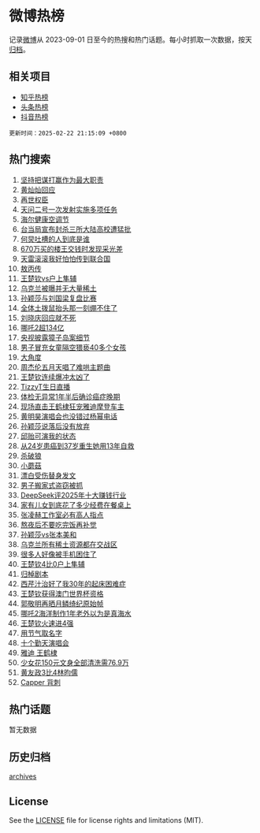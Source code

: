 # 微博热榜

记录[微博](https://www.weibo.com)从 2023-09-01 日至今的热搜和热门话题。每小时抓取一次数据，按天[归档](archives)。

## 相关项目

- [知乎热榜](https://github.com/hotarchive/zhihu)
- [头条热榜](https://github.com/hotarchive/toutiao)
- [抖音热榜](https://github.com/hotarchive/douyin)


`更新时间：2025-02-22 21:15:09 +0800`

## 热门搜索

1. [坚持把谋打赢作为最大职责](https://m.weibo.cn/search?containerid=100103type%3D1%26t%3D10%26q%3D%23%E5%9D%9A%E6%8C%81%E6%8A%8A%E8%B0%8B%E6%89%93%E8%B5%A2%E4%BD%9C%E4%B8%BA%E6%9C%80%E5%A4%A7%E8%81%8C%E8%B4%A3%23&stream_entry_id=51&isnewpage=1&extparam=seat%3D1%26filter_type%3Drealtimehot%26stream_entry_id%3D51%26c_type%3D51%26pos%3D0%26q%3D%2523%25E5%259D%259A%25E6%258C%2581%25E6%258A%258A%25E8%25B0%258B%25E6%2589%2593%25E8%25B5%25A2%25E4%25BD%259C%25E4%25B8%25BA%25E6%259C%2580%25E5%25A4%25A7%25E8%2581%258C%25E8%25B4%25A3%2523%26dgr%3D0%26cate%3D10103%26display_time%3D1740230107%26pre_seqid%3D1740230107553021091214)
1. [黄灿灿回应](https://m.weibo.cn/search?containerid=100103type%3D1%26t%3D10%26q%3D%23%E9%BB%84%E7%81%BF%E7%81%BF%E5%9B%9E%E5%BA%94%23&stream_entry_id=31&isnewpage=1&extparam=seat%3D1%26lcate%3D5001%26band_rank%3D1%26q%3D%2523%25E9%25BB%2584%25E7%2581%25BF%25E7%2581%25BF%25E5%259B%259E%25E5%25BA%2594%2523%26realpos%3D1%26filter_type%3Drealtimehot%26flag%3D2%26c_type%3D31%26dgr%3D0%26pos%3D0%26cate%3D5001%26stream_entry_id%3D31%26display_time%3D1740230107%26pre_seqid%3D1740230107553021091214)
1. [再世权臣](https://m.weibo.cn/search?containerid=100103type%3D1%26t%3D10%26q%3D%E5%86%8D%E4%B8%96%E6%9D%83%E8%87%A3&stream_entry_id=31&isnewpage=1&extparam=seat%3D1%26lcate%3D5001%26band_rank%3D2%26q%3D%25E5%2586%258D%25E4%25B8%2596%25E6%259D%2583%25E8%2587%25A3%26realpos%3D2%26filter_type%3Drealtimehot%26flag%3D0%26c_type%3D31%26dgr%3D0%26pos%3D1%26cate%3D5001%26stream_entry_id%3D31%26display_time%3D1740230107%26pre_seqid%3D1740230107553021091214)
1. [天问二号一次发射实施多项任务](https://m.weibo.cn/search?containerid=100103type%3D1%26t%3D10%26q%3D%23%E5%A4%A9%E9%97%AE%E4%BA%8C%E5%8F%B7%E4%B8%80%E6%AC%A1%E5%8F%91%E5%B0%84%E5%AE%9E%E6%96%BD%E5%A4%9A%E9%A1%B9%E4%BB%BB%E5%8A%A1%23&stream_entry_id=31&isnewpage=1&extparam=seat%3D1%26lcate%3D5001%26band_rank%3D3%26q%3D%2523%25E5%25A4%25A9%25E9%2597%25AE%25E4%25BA%258C%25E5%258F%25B7%25E4%25B8%2580%25E6%25AC%25A1%25E5%258F%2591%25E5%25B0%2584%25E5%25AE%259E%25E6%2596%25BD%25E5%25A4%259A%25E9%25A1%25B9%25E4%25BB%25BB%25E5%258A%25A1%2523%26realpos%3D3%26filter_type%3Drealtimehot%26flag%3D0%26c_type%3D31%26dgr%3D0%26pos%3D2%26cate%3D5001%26stream_entry_id%3D31%26display_time%3D1740230107%26pre_seqid%3D1740230107553021091214)
1. [海尔健康空调节](https://m.weibo.cn/search?containerid=100103type%3D1%26t%3D10%26q%3D%23%E6%B5%B7%E5%B0%94%E5%81%A5%E5%BA%B7%E7%A9%BA%E8%B0%83%E8%8A%82%23&stream_entry_id=31&isnewpage=1&extparam=seat%3D1%26lcate%3D5001%26pos%3D3%26q%3D%2523%25E6%25B5%25B7%25E5%25B0%2594%25E5%2581%25A5%25E5%25BA%25B7%25E7%25A9%25BA%25E8%25B0%2583%25E8%258A%2582%2523%26dgr%3D0%26adid%3D276473%26filter_type%3Drealtimehot%26stream_entry_id%3D31%26c_type%3D31%26topic_ad%3D1%26band_rank%3D4%26cate%3D5001%26is_ad_pos%3D1%26display_time%3D1740230107%26pre_seqid%3D1740230107553021091214)
1. [台当局宣布封杀三所大陆高校遭猛批](https://m.weibo.cn/search?containerid=100103type%3D1%26t%3D10%26q%3D%23%E5%8F%B0%E5%BD%93%E5%B1%80%E5%AE%A3%E5%B8%83%E5%B0%81%E6%9D%80%E4%B8%89%E6%89%80%E5%A4%A7%E9%99%86%E9%AB%98%E6%A0%A1%E9%81%AD%E7%8C%9B%E6%89%B9%23&stream_entry_id=31&isnewpage=1&extparam=seat%3D1%26lcate%3D5001%26band_rank%3D4%26q%3D%2523%25E5%258F%25B0%25E5%25BD%2593%25E5%25B1%2580%25E5%25AE%25A3%25E5%25B8%2583%25E5%25B0%2581%25E6%259D%2580%25E4%25B8%2589%25E6%2589%2580%25E5%25A4%25A7%25E9%2599%2586%25E9%25AB%2598%25E6%25A0%25A1%25E9%2581%25AD%25E7%258C%259B%25E6%2589%25B9%2523%26realpos%3D4%26filter_type%3Drealtimehot%26flag%3D1%26c_type%3D31%26dgr%3D0%26pos%3D4%26cate%3D5001%26stream_entry_id%3D31%26display_time%3D1740230107%26pre_seqid%3D1740230107553021091214)
1. [何炅吐槽的人到底是谁](https://m.weibo.cn/search?containerid=100103type%3D1%26t%3D10%26q%3D%E4%BD%95%E7%82%85%E5%90%90%E6%A7%BD%E7%9A%84%E4%BA%BA%E5%88%B0%E5%BA%95%E6%98%AF%E8%B0%81&stream_entry_id=31&isnewpage=1&extparam=seat%3D1%26lcate%3D5001%26band_rank%3D5%26q%3D%25E4%25BD%2595%25E7%2582%2585%25E5%2590%2590%25E6%25A7%25BD%25E7%259A%2584%25E4%25BA%25BA%25E5%2588%25B0%25E5%25BA%2595%25E6%2598%25AF%25E8%25B0%2581%26realpos%3D5%26filter_type%3Drealtimehot%26flag%3D2%26c_type%3D31%26dgr%3D0%26pos%3D5%26cate%3D5001%26stream_entry_id%3D31%26display_time%3D1740230107%26pre_seqid%3D1740230107553021091214)
1. [670万买的楼王交钱时发现采光差](https://m.weibo.cn/search?containerid=100103type%3D1%26t%3D10%26q%3D%23670%E4%B8%87%E4%B9%B0%E7%9A%84%E6%A5%BC%E7%8E%8B%E4%BA%A4%E9%92%B1%E6%97%B6%E5%8F%91%E7%8E%B0%E9%87%87%E5%85%89%E5%B7%AE%23&stream_entry_id=31&isnewpage=1&extparam=seat%3D1%26lcate%3D5001%26band_rank%3D6%26q%3D%2523670%25E4%25B8%2587%25E4%25B9%25B0%25E7%259A%2584%25E6%25A5%25BC%25E7%258E%258B%25E4%25BA%25A4%25E9%2592%25B1%25E6%2597%25B6%25E5%258F%2591%25E7%258E%25B0%25E9%2587%2587%25E5%2585%2589%25E5%25B7%25AE%2523%26realpos%3D6%26filter_type%3Drealtimehot%26flag%3D1%26c_type%3D31%26dgr%3D0%26pos%3D6%26cate%3D5001%26stream_entry_id%3D31%26display_time%3D1740230107%26pre_seqid%3D1740230107553021091214)
1. [天雷滚滚我好怕怕传到联合国](https://m.weibo.cn/search?containerid=100103type%3D1%26t%3D10%26q%3D%23%E5%A4%A9%E9%9B%B7%E6%BB%9A%E6%BB%9A%E6%88%91%E5%A5%BD%E6%80%95%E6%80%95%E4%BC%A0%E5%88%B0%E8%81%94%E5%90%88%E5%9B%BD%23&stream_entry_id=31&isnewpage=1&extparam=seat%3D1%26lcate%3D5001%26band_rank%3D7%26q%3D%2523%25E5%25A4%25A9%25E9%259B%25B7%25E6%25BB%259A%25E6%25BB%259A%25E6%2588%2591%25E5%25A5%25BD%25E6%2580%2595%25E6%2580%2595%25E4%25BC%25A0%25E5%2588%25B0%25E8%2581%2594%25E5%2590%2588%25E5%259B%25BD%2523%26realpos%3D7%26filter_type%3Drealtimehot%26flag%3D0%26c_type%3D31%26dgr%3D0%26pos%3D7%26cate%3D5001%26stream_entry_id%3D31%26display_time%3D1740230107%26pre_seqid%3D1740230107553021091214)
1. [敖丙传](https://m.weibo.cn/search?containerid=100103type%3D1%26t%3D10%26q%3D%E6%95%96%E4%B8%99%E4%BC%A0&stream_entry_id=31&isnewpage=1&extparam=seat%3D1%26lcate%3D5001%26band_rank%3D8%26q%3D%25E6%2595%2596%25E4%25B8%2599%25E4%25BC%25A0%26realpos%3D8%26filter_type%3Drealtimehot%26flag%3D0%26c_type%3D31%26dgr%3D0%26pos%3D8%26cate%3D5001%26stream_entry_id%3D31%26display_time%3D1740230107%26pre_seqid%3D1740230107553021091214)
1. [王楚钦vs户上隼辅](https://m.weibo.cn/search?containerid=100103type%3D1%26t%3D10%26q%3D%23%E7%8E%8B%E6%A5%9A%E9%92%A6vs%E6%88%B7%E4%B8%8A%E9%9A%BC%E8%BE%85%23&stream_entry_id=31&isnewpage=1&extparam=seat%3D1%26lcate%3D5001%26band_rank%3D9%26q%3D%2523%25E7%258E%258B%25E6%25A5%259A%25E9%2592%25A6vs%25E6%2588%25B7%25E4%25B8%258A%25E9%259A%25BC%25E8%25BE%2585%2523%26realpos%3D9%26filter_type%3Drealtimehot%26flag%3D1%26c_type%3D31%26dgr%3D0%26pos%3D9%26cate%3D5001%26stream_entry_id%3D31%26display_time%3D1740230107%26pre_seqid%3D1740230107553021091214)
1. [乌克兰被曝并无大量稀土](https://m.weibo.cn/search?containerid=100103type%3D1%26t%3D10%26q%3D%23%E4%B9%8C%E5%85%8B%E5%85%B0%E8%A2%AB%E6%9B%9D%E5%B9%B6%E6%97%A0%E5%A4%A7%E9%87%8F%E7%A8%80%E5%9C%9F%23&stream_entry_id=31&isnewpage=1&extparam=seat%3D1%26lcate%3D5001%26band_rank%3D10%26q%3D%2523%25E4%25B9%258C%25E5%2585%258B%25E5%2585%25B0%25E8%25A2%25AB%25E6%259B%259D%25E5%25B9%25B6%25E6%2597%25A0%25E5%25A4%25A7%25E9%2587%258F%25E7%25A8%2580%25E5%259C%259F%2523%26realpos%3D10%26filter_type%3Drealtimehot%26flag%3D1%26c_type%3D31%26dgr%3D0%26pos%3D10%26cate%3D5001%26stream_entry_id%3D31%26display_time%3D1740230107%26pre_seqid%3D1740230107553021091214)
1. [孙颖莎与刘国梁复盘比赛](https://m.weibo.cn/search?containerid=100103type%3D1%26t%3D10%26q%3D%23%E5%AD%99%E9%A2%96%E8%8E%8E%E4%B8%8E%E5%88%98%E5%9B%BD%E6%A2%81%E5%A4%8D%E7%9B%98%E6%AF%94%E8%B5%9B%23&stream_entry_id=31&isnewpage=1&extparam=seat%3D1%26lcate%3D5001%26band_rank%3D11%26q%3D%2523%25E5%25AD%2599%25E9%25A2%2596%25E8%258E%258E%25E4%25B8%258E%25E5%2588%2598%25E5%259B%25BD%25E6%25A2%2581%25E5%25A4%258D%25E7%259B%2598%25E6%25AF%2594%25E8%25B5%259B%2523%26realpos%3D11%26filter_type%3Drealtimehot%26flag%3D1%26c_type%3D31%26dgr%3D0%26pos%3D11%26cate%3D5001%26stream_entry_id%3D31%26display_time%3D1740230107%26pre_seqid%3D1740230107553021091214)
1. [全体土拨鼠抬头那一刻绷不住了](https://m.weibo.cn/search?containerid=100103type%3D1%26t%3D10%26q%3D%23%E5%85%A8%E4%BD%93%E5%9C%9F%E6%8B%A8%E9%BC%A0%E6%8A%AC%E5%A4%B4%E9%82%A3%E4%B8%80%E5%88%BB%E7%BB%B7%E4%B8%8D%E4%BD%8F%E4%BA%86%23&stream_entry_id=31&isnewpage=1&extparam=seat%3D1%26lcate%3D5001%26band_rank%3D12%26q%3D%2523%25E5%2585%25A8%25E4%25BD%2593%25E5%259C%259F%25E6%258B%25A8%25E9%25BC%25A0%25E6%258A%25AC%25E5%25A4%25B4%25E9%2582%25A3%25E4%25B8%2580%25E5%2588%25BB%25E7%25BB%25B7%25E4%25B8%258D%25E4%25BD%258F%25E4%25BA%2586%2523%26realpos%3D12%26filter_type%3Drealtimehot%26flag%3D0%26c_type%3D31%26dgr%3D0%26pos%3D12%26cate%3D5001%26stream_entry_id%3D31%26display_time%3D1740230107%26pre_seqid%3D1740230107553021091214)
1. [刘晓庆回应就不死](https://m.weibo.cn/search?containerid=100103type%3D1%26t%3D10%26q%3D%23%E5%88%98%E6%99%93%E5%BA%86%E5%9B%9E%E5%BA%94%E5%B0%B1%E4%B8%8D%E6%AD%BB%23&stream_entry_id=31&isnewpage=1&extparam=seat%3D1%26lcate%3D5001%26band_rank%3D13%26q%3D%2523%25E5%2588%2598%25E6%2599%2593%25E5%25BA%2586%25E5%259B%259E%25E5%25BA%2594%25E5%25B0%25B1%25E4%25B8%258D%25E6%25AD%25BB%2523%26realpos%3D13%26filter_type%3Drealtimehot%26flag%3D1%26c_type%3D31%26dgr%3D0%26pos%3D13%26cate%3D5001%26stream_entry_id%3D31%26display_time%3D1740230107%26pre_seqid%3D1740230107553021091214)
1. [哪吒2超134亿](https://m.weibo.cn/search?containerid=100103type%3D1%26t%3D10%26q%3D%23%E5%93%AA%E5%90%922%E8%B6%85134%E4%BA%BF%23&stream_entry_id=31&isnewpage=1&extparam=seat%3D1%26lcate%3D5001%26band_rank%3D14%26q%3D%2523%25E5%2593%25AA%25E5%2590%25922%25E8%25B6%2585134%25E4%25BA%25BF%2523%26realpos%3D14%26filter_type%3Drealtimehot%26flag%3D1%26c_type%3D31%26dgr%3D0%26pos%3D14%26cate%3D5001%26stream_entry_id%3D31%26display_time%3D1740230107%26pre_seqid%3D1740230107553021091214)
1. [央视披露獐子岛案细节](https://m.weibo.cn/search?containerid=100103type%3D1%26t%3D10%26q%3D%23%E5%A4%AE%E8%A7%86%E6%8A%AB%E9%9C%B2%E7%8D%90%E5%AD%90%E5%B2%9B%E6%A1%88%E7%BB%86%E8%8A%82%23&stream_entry_id=31&isnewpage=1&extparam=seat%3D1%26lcate%3D5001%26band_rank%3D15%26q%3D%2523%25E5%25A4%25AE%25E8%25A7%2586%25E6%258A%25AB%25E9%259C%25B2%25E7%258D%2590%25E5%25AD%2590%25E5%25B2%259B%25E6%25A1%2588%25E7%25BB%2586%25E8%258A%2582%2523%26realpos%3D15%26filter_type%3Drealtimehot%26flag%3D1%26c_type%3D31%26dgr%3D0%26pos%3D15%26cate%3D5001%26stream_entry_id%3D31%26display_time%3D1740230107%26pre_seqid%3D1740230107553021091214)
1. [男子冒充女童隔空猥亵40多个女孩](https://m.weibo.cn/search?containerid=100103type%3D1%26t%3D10%26q%3D%23%E7%94%B7%E5%AD%90%E5%86%92%E5%85%85%E5%A5%B3%E7%AB%A5%E9%9A%94%E7%A9%BA%E7%8C%A5%E4%BA%B540%E5%A4%9A%E4%B8%AA%E5%A5%B3%E5%AD%A9%23&stream_entry_id=31&isnewpage=1&extparam=seat%3D1%26lcate%3D5001%26band_rank%3D16%26q%3D%2523%25E7%2594%25B7%25E5%25AD%2590%25E5%2586%2592%25E5%2585%2585%25E5%25A5%25B3%25E7%25AB%25A5%25E9%259A%2594%25E7%25A9%25BA%25E7%258C%25A5%25E4%25BA%25B540%25E5%25A4%259A%25E4%25B8%25AA%25E5%25A5%25B3%25E5%25AD%25A9%2523%26realpos%3D16%26filter_type%3Drealtimehot%26flag%3D0%26c_type%3D31%26dgr%3D0%26pos%3D16%26cate%3D5001%26stream_entry_id%3D31%26display_time%3D1740230107%26pre_seqid%3D1740230107553021091214)
1. [大角度](https://m.weibo.cn/search?containerid=100103type%3D1%26t%3D10%26q%3D%E5%A4%A7%E8%A7%92%E5%BA%A6&stream_entry_id=31&isnewpage=1&extparam=seat%3D1%26lcate%3D5001%26band_rank%3D17%26q%3D%25E5%25A4%25A7%25E8%25A7%2592%25E5%25BA%25A6%26realpos%3D17%26filter_type%3Drealtimehot%26flag%3D1%26c_type%3D31%26dgr%3D0%26pos%3D17%26cate%3D5001%26stream_entry_id%3D31%26display_time%3D1740230107%26pre_seqid%3D1740230107553021091214)
1. [周杰伦五月天唱了难哄主题曲](https://m.weibo.cn/search?containerid=100103type%3D1%26t%3D10%26q%3D%23%E5%91%A8%E6%9D%B0%E4%BC%A6%E4%BA%94%E6%9C%88%E5%A4%A9%E5%94%B1%E4%BA%86%E9%9A%BE%E5%93%84%E4%B8%BB%E9%A2%98%E6%9B%B2%23&stream_entry_id=31&isnewpage=1&extparam=seat%3D1%26lcate%3D5001%26band_rank%3D18%26q%3D%2523%25E5%2591%25A8%25E6%259D%25B0%25E4%25BC%25A6%25E4%25BA%2594%25E6%259C%2588%25E5%25A4%25A9%25E5%2594%25B1%25E4%25BA%2586%25E9%259A%25BE%25E5%2593%2584%25E4%25B8%25BB%25E9%25A2%2598%25E6%259B%25B2%2523%26realpos%3D18%26filter_type%3Drealtimehot%26flag%3D1%26c_type%3D31%26dgr%3D0%26pos%3D18%26cate%3D5001%26stream_entry_id%3D31%26display_time%3D1740230107%26pre_seqid%3D1740230107553021091214)
1. [王楚钦连续爆冲太凶了](https://m.weibo.cn/search?containerid=100103type%3D1%26t%3D10%26q%3D%23%E7%8E%8B%E6%A5%9A%E9%92%A6%E8%BF%9E%E7%BB%AD%E7%88%86%E5%86%B2%E5%A4%AA%E5%87%B6%E4%BA%86%23&stream_entry_id=31&isnewpage=1&extparam=seat%3D1%26lcate%3D5001%26band_rank%3D19%26q%3D%2523%25E7%258E%258B%25E6%25A5%259A%25E9%2592%25A6%25E8%25BF%259E%25E7%25BB%25AD%25E7%2588%2586%25E5%2586%25B2%25E5%25A4%25AA%25E5%2587%25B6%25E4%25BA%2586%2523%26realpos%3D19%26filter_type%3Drealtimehot%26flag%3D1%26c_type%3D31%26dgr%3D0%26pos%3D19%26cate%3D5001%26stream_entry_id%3D31%26display_time%3D1740230107%26pre_seqid%3D1740230107553021091214)
1. [TizzyT生日直播](https://m.weibo.cn/search?containerid=100103type%3D1%26t%3D10%26q%3DTizzyT%E7%94%9F%E6%97%A5%E7%9B%B4%E6%92%AD&stream_entry_id=31&isnewpage=1&extparam=seat%3D1%26lcate%3D5001%26band_rank%3D20%26q%3DTizzyT%25E7%2594%259F%25E6%2597%25A5%25E7%259B%25B4%25E6%2592%25AD%26realpos%3D20%26filter_type%3Drealtimehot%26flag%3D1%26c_type%3D31%26dgr%3D0%26pos%3D20%26cate%3D5001%26stream_entry_id%3D31%26display_time%3D1740230107%26pre_seqid%3D1740230107553021091214)
1. [体检无异常1年半后确诊癌症晚期](https://m.weibo.cn/search?containerid=100103type%3D1%26t%3D10%26q%3D%23%E4%BD%93%E6%A3%80%E6%97%A0%E5%BC%82%E5%B8%B81%E5%B9%B4%E5%8D%8A%E5%90%8E%E7%A1%AE%E8%AF%8A%E7%99%8C%E7%97%87%E6%99%9A%E6%9C%9F%23&stream_entry_id=31&isnewpage=1&extparam=seat%3D1%26lcate%3D5001%26band_rank%3D21%26q%3D%2523%25E4%25BD%2593%25E6%25A3%2580%25E6%2597%25A0%25E5%25BC%2582%25E5%25B8%25B81%25E5%25B9%25B4%25E5%258D%258A%25E5%2590%258E%25E7%25A1%25AE%25E8%25AF%258A%25E7%2599%258C%25E7%2597%2587%25E6%2599%259A%25E6%259C%259F%2523%26realpos%3D21%26filter_type%3Drealtimehot%26flag%3D0%26c_type%3D31%26dgr%3D0%26pos%3D21%26cate%3D5001%26stream_entry_id%3D31%26display_time%3D1740230107%26pre_seqid%3D1740230107553021091214)
1. [现场直击王鹤棣狂宠雅迪摩登车主](https://m.weibo.cn/search?containerid=100103type%3D1%26t%3D10%26q%3D%23%E7%8E%B0%E5%9C%BA%E7%9B%B4%E5%87%BB%E7%8E%8B%E9%B9%A4%E6%A3%A3%E7%8B%82%E5%AE%A0%E9%9B%85%E8%BF%AA%E6%91%A9%E7%99%BB%E8%BD%A6%E4%B8%BB%23&stream_entry_id=31&isnewpage=1&extparam=seat%3D1%26lcate%3D5001%26band_rank%3D22%26q%3D%2523%25E7%258E%25B0%25E5%259C%25BA%25E7%259B%25B4%25E5%2587%25BB%25E7%258E%258B%25E9%25B9%25A4%25E6%25A3%25A3%25E7%258B%2582%25E5%25AE%25A0%25E9%259B%2585%25E8%25BF%25AA%25E6%2591%25A9%25E7%2599%25BB%25E8%25BD%25A6%25E4%25B8%25BB%2523%26realpos%3D22%26adid%3D276470%26filter_type%3Drealtimehot%26flag%3D1%26c_type%3D31%26dgr%3D0%26pos%3D22%26cate%3D5001%26stream_entry_id%3D31%26display_time%3D1740230107%26pre_seqid%3D1740230107553021091214)
1. [黄明昊演唱会也没错过杨幂电话](https://m.weibo.cn/search?containerid=100103type%3D1%26t%3D10%26q%3D%E9%BB%84%E6%98%8E%E6%98%8A%E6%BC%94%E5%94%B1%E4%BC%9A%E4%B9%9F%E6%B2%A1%E9%94%99%E8%BF%87%E6%9D%A8%E5%B9%82%E7%94%B5%E8%AF%9D&stream_entry_id=31&isnewpage=1&extparam=seat%3D1%26lcate%3D5001%26band_rank%3D23%26q%3D%25E9%25BB%2584%25E6%2598%258E%25E6%2598%258A%25E6%25BC%2594%25E5%2594%25B1%25E4%25BC%259A%25E4%25B9%259F%25E6%25B2%25A1%25E9%2594%2599%25E8%25BF%2587%25E6%259D%25A8%25E5%25B9%2582%25E7%2594%25B5%25E8%25AF%259D%26realpos%3D23%26filter_type%3Drealtimehot%26flag%3D1%26c_type%3D31%26dgr%3D0%26pos%3D23%26cate%3D5001%26stream_entry_id%3D31%26display_time%3D1740230107%26pre_seqid%3D1740230107553021091214)
1. [孙颖莎说落后没有放弃](https://m.weibo.cn/search?containerid=100103type%3D1%26t%3D10%26q%3D%23%E5%AD%99%E9%A2%96%E8%8E%8E%E8%AF%B4%E8%90%BD%E5%90%8E%E6%B2%A1%E6%9C%89%E6%94%BE%E5%BC%83%23&stream_entry_id=31&isnewpage=1&extparam=seat%3D1%26lcate%3D5001%26band_rank%3D24%26q%3D%2523%25E5%25AD%2599%25E9%25A2%2596%25E8%258E%258E%25E8%25AF%25B4%25E8%2590%25BD%25E5%2590%258E%25E6%25B2%25A1%25E6%259C%2589%25E6%2594%25BE%25E5%25BC%2583%2523%26realpos%3D24%26filter_type%3Drealtimehot%26flag%3D1%26c_type%3D31%26dgr%3D0%26pos%3D24%26cate%3D5001%26stream_entry_id%3D31%26display_time%3D1740230107%26pre_seqid%3D1740230107553021091214)
1. [邱贻可演我的状态](https://m.weibo.cn/search?containerid=100103type%3D1%26t%3D10%26q%3D%E9%82%B1%E8%B4%BB%E5%8F%AF%E6%BC%94%E6%88%91%E7%9A%84%E7%8A%B6%E6%80%81&stream_entry_id=31&isnewpage=1&extparam=seat%3D1%26lcate%3D5001%26band_rank%3D25%26q%3D%25E9%2582%25B1%25E8%25B4%25BB%25E5%258F%25AF%25E6%25BC%2594%25E6%2588%2591%25E7%259A%2584%25E7%258A%25B6%25E6%2580%2581%26realpos%3D25%26filter_type%3Drealtimehot%26flag%3D1%26c_type%3D31%26dgr%3D0%26pos%3D25%26cate%3D5001%26stream_entry_id%3D31%26display_time%3D1740230107%26pre_seqid%3D1740230107553021091214)
1. [从24岁患癌到37岁重生她用13年自救](https://m.weibo.cn/search?containerid=100103type%3D1%26t%3D10%26q%3D%23%E4%BB%8E24%E5%B2%81%E6%82%A3%E7%99%8C%E5%88%B037%E5%B2%81%E9%87%8D%E7%94%9F%E5%A5%B9%E7%94%A813%E5%B9%B4%E8%87%AA%E6%95%91%23&stream_entry_id=31&isnewpage=1&extparam=seat%3D1%26lcate%3D5001%26band_rank%3D26%26q%3D%2523%25E4%25BB%258E24%25E5%25B2%2581%25E6%2582%25A3%25E7%2599%258C%25E5%2588%25B037%25E5%25B2%2581%25E9%2587%258D%25E7%2594%259F%25E5%25A5%25B9%25E7%2594%25A813%25E5%25B9%25B4%25E8%2587%25AA%25E6%2595%2591%2523%26realpos%3D26%26filter_type%3Drealtimehot%26flag%3D0%26c_type%3D31%26dgr%3D0%26pos%3D26%26cate%3D5001%26stream_entry_id%3D31%26display_time%3D1740230107%26pre_seqid%3D1740230107553021091214)
1. [杀破狼](https://m.weibo.cn/search?containerid=100103type%3D1%26t%3D10%26q%3D%E6%9D%80%E7%A0%B4%E7%8B%BC&stream_entry_id=31&isnewpage=1&extparam=seat%3D1%26lcate%3D5001%26band_rank%3D27%26q%3D%25E6%259D%2580%25E7%25A0%25B4%25E7%258B%25BC%26realpos%3D27%26filter_type%3Drealtimehot%26flag%3D1%26c_type%3D31%26dgr%3D0%26pos%3D27%26cate%3D5001%26stream_entry_id%3D31%26display_time%3D1740230107%26pre_seqid%3D1740230107553021091214)
1. [小蘑菇](https://m.weibo.cn/search?containerid=100103type%3D1%26t%3D10%26q%3D%E5%B0%8F%E8%98%91%E8%8F%87&stream_entry_id=31&isnewpage=1&extparam=seat%3D1%26lcate%3D5001%26band_rank%3D28%26q%3D%25E5%25B0%258F%25E8%2598%2591%25E8%258F%2587%26realpos%3D28%26filter_type%3Drealtimehot%26flag%3D1%26c_type%3D31%26dgr%3D0%26pos%3D28%26cate%3D5001%26stream_entry_id%3D31%26display_time%3D1740230107%26pre_seqid%3D1740230107553021091214)
1. [漂白受伤替身发文](https://m.weibo.cn/search?containerid=100103type%3D1%26t%3D10%26q%3D%23%E6%BC%82%E7%99%BD%E5%8F%97%E4%BC%A4%E6%9B%BF%E8%BA%AB%E5%8F%91%E6%96%87%23&stream_entry_id=31&isnewpage=1&extparam=seat%3D1%26lcate%3D5001%26band_rank%3D29%26q%3D%2523%25E6%25BC%2582%25E7%2599%25BD%25E5%258F%2597%25E4%25BC%25A4%25E6%259B%25BF%25E8%25BA%25AB%25E5%258F%2591%25E6%2596%2587%2523%26realpos%3D29%26filter_type%3Drealtimehot%26flag%3D0%26c_type%3D31%26dgr%3D0%26pos%3D29%26cate%3D5001%26stream_entry_id%3D31%26display_time%3D1740230107%26pre_seqid%3D1740230107553021091214)
1. [男子搬家式盗窃被抓](https://m.weibo.cn/search?containerid=100103type%3D1%26t%3D10%26q%3D%E7%94%B7%E5%AD%90%E6%90%AC%E5%AE%B6%E5%BC%8F%E7%9B%97%E7%AA%83%E8%A2%AB%E6%8A%93&stream_entry_id=31&isnewpage=1&extparam=seat%3D1%26lcate%3D5001%26band_rank%3D30%26q%3D%25E7%2594%25B7%25E5%25AD%2590%25E6%2590%25AC%25E5%25AE%25B6%25E5%25BC%258F%25E7%259B%2597%25E7%25AA%2583%25E8%25A2%25AB%25E6%258A%2593%26realpos%3D30%26filter_type%3Drealtimehot%26flag%3D1%26c_type%3D31%26dgr%3D0%26pos%3D30%26cate%3D5001%26stream_entry_id%3D31%26display_time%3D1740230107%26pre_seqid%3D1740230107553021091214)
1. [DeepSeek评2025年十大赚钱行业](https://m.weibo.cn/search?containerid=100103type%3D1%26t%3D10%26q%3DDeepSeek%E8%AF%842025%E5%B9%B4%E5%8D%81%E5%A4%A7%E8%B5%9A%E9%92%B1%E8%A1%8C%E4%B8%9A&stream_entry_id=31&isnewpage=1&extparam=seat%3D1%26lcate%3D5001%26band_rank%3D31%26q%3DDeepSeek%25E8%25AF%25842025%25E5%25B9%25B4%25E5%258D%2581%25E5%25A4%25A7%25E8%25B5%259A%25E9%2592%25B1%25E8%25A1%258C%25E4%25B8%259A%26realpos%3D31%26filter_type%3Drealtimehot%26flag%3D1%26c_type%3D31%26dgr%3D0%26pos%3D31%26cate%3D5001%26stream_entry_id%3D31%26display_time%3D1740230107%26pre_seqid%3D1740230107553021091214)
1. [家有儿女到底花了多少经费在餐桌上](https://m.weibo.cn/search?containerid=100103type%3D1%26t%3D10%26q%3D%23%E5%AE%B6%E6%9C%89%E5%84%BF%E5%A5%B3%E5%88%B0%E5%BA%95%E8%8A%B1%E4%BA%86%E5%A4%9A%E5%B0%91%E7%BB%8F%E8%B4%B9%E5%9C%A8%E9%A4%90%E6%A1%8C%E4%B8%8A%23&stream_entry_id=31&isnewpage=1&extparam=seat%3D1%26lcate%3D5001%26band_rank%3D32%26q%3D%2523%25E5%25AE%25B6%25E6%259C%2589%25E5%2584%25BF%25E5%25A5%25B3%25E5%2588%25B0%25E5%25BA%2595%25E8%258A%25B1%25E4%25BA%2586%25E5%25A4%259A%25E5%25B0%2591%25E7%25BB%258F%25E8%25B4%25B9%25E5%259C%25A8%25E9%25A4%2590%25E6%25A1%258C%25E4%25B8%258A%2523%26realpos%3D32%26filter_type%3Drealtimehot%26flag%3D0%26c_type%3D31%26dgr%3D0%26pos%3D32%26cate%3D5001%26stream_entry_id%3D31%26display_time%3D1740230107%26pre_seqid%3D1740230107553021091214)
1. [张凌赫工作室必有高人指点](https://m.weibo.cn/search?containerid=100103type%3D1%26t%3D10%26q%3D%E5%BC%A0%E5%87%8C%E8%B5%AB%E5%B7%A5%E4%BD%9C%E5%AE%A4%E5%BF%85%E6%9C%89%E9%AB%98%E4%BA%BA%E6%8C%87%E7%82%B9&stream_entry_id=31&isnewpage=1&extparam=seat%3D1%26lcate%3D5001%26band_rank%3D33%26q%3D%25E5%25BC%25A0%25E5%2587%258C%25E8%25B5%25AB%25E5%25B7%25A5%25E4%25BD%259C%25E5%25AE%25A4%25E5%25BF%2585%25E6%259C%2589%25E9%25AB%2598%25E4%25BA%25BA%25E6%258C%2587%25E7%2582%25B9%26realpos%3D33%26filter_type%3Drealtimehot%26flag%3D0%26c_type%3D31%26dgr%3D0%26pos%3D33%26cate%3D5001%26stream_entry_id%3D31%26display_time%3D1740230107%26pre_seqid%3D1740230107553021091214)
1. [熬夜后不要吃完饭再补觉](https://m.weibo.cn/search?containerid=100103type%3D1%26t%3D10%26q%3D%23%E7%86%AC%E5%A4%9C%E5%90%8E%E4%B8%8D%E8%A6%81%E5%90%83%E5%AE%8C%E9%A5%AD%E5%86%8D%E8%A1%A5%E8%A7%89%23&stream_entry_id=31&isnewpage=1&extparam=seat%3D1%26lcate%3D5001%26band_rank%3D34%26q%3D%2523%25E7%2586%25AC%25E5%25A4%259C%25E5%2590%258E%25E4%25B8%258D%25E8%25A6%2581%25E5%2590%2583%25E5%25AE%258C%25E9%25A5%25AD%25E5%2586%258D%25E8%25A1%25A5%25E8%25A7%2589%2523%26realpos%3D34%26filter_type%3Drealtimehot%26flag%3D1%26c_type%3D31%26dgr%3D0%26pos%3D34%26cate%3D5001%26stream_entry_id%3D31%26display_time%3D1740230107%26pre_seqid%3D1740230107553021091214)
1. [孙颖莎vs张本美和](https://m.weibo.cn/search?containerid=100103type%3D1%26t%3D10%26q%3D%23%E5%AD%99%E9%A2%96%E8%8E%8Evs%E5%BC%A0%E6%9C%AC%E7%BE%8E%E5%92%8C%23&stream_entry_id=31&isnewpage=1&extparam=seat%3D1%26lcate%3D5001%26band_rank%3D35%26q%3D%2523%25E5%25AD%2599%25E9%25A2%2596%25E8%258E%258Evs%25E5%25BC%25A0%25E6%259C%25AC%25E7%25BE%258E%25E5%2592%258C%2523%26realpos%3D35%26filter_type%3Drealtimehot%26flag%3D0%26c_type%3D31%26dgr%3D0%26pos%3D35%26cate%3D5001%26stream_entry_id%3D31%26display_time%3D1740230107%26pre_seqid%3D1740230107553021091214)
1. [乌克兰所有稀土资源都在交战区](https://m.weibo.cn/search?containerid=100103type%3D1%26t%3D10%26q%3D%23%E4%B9%8C%E5%85%8B%E5%85%B0%E6%89%80%E6%9C%89%E7%A8%80%E5%9C%9F%E8%B5%84%E6%BA%90%E9%83%BD%E5%9C%A8%E4%BA%A4%E6%88%98%E5%8C%BA%23&stream_entry_id=31&isnewpage=1&extparam=seat%3D1%26lcate%3D5001%26band_rank%3D36%26q%3D%2523%25E4%25B9%258C%25E5%2585%258B%25E5%2585%25B0%25E6%2589%2580%25E6%259C%2589%25E7%25A8%2580%25E5%259C%259F%25E8%25B5%2584%25E6%25BA%2590%25E9%2583%25BD%25E5%259C%25A8%25E4%25BA%25A4%25E6%2588%2598%25E5%258C%25BA%2523%26realpos%3D36%26filter_type%3Drealtimehot%26flag%3D0%26c_type%3D31%26dgr%3D0%26pos%3D36%26cate%3D5001%26stream_entry_id%3D31%26display_time%3D1740230107%26pre_seqid%3D1740230107553021091214)
1. [很多人好像被手机困住了](https://m.weibo.cn/search?containerid=100103type%3D1%26t%3D10%26q%3D%23%E5%BE%88%E5%A4%9A%E4%BA%BA%E5%A5%BD%E5%83%8F%E8%A2%AB%E6%89%8B%E6%9C%BA%E5%9B%B0%E4%BD%8F%E4%BA%86%23&stream_entry_id=31&isnewpage=1&extparam=seat%3D1%26lcate%3D5001%26band_rank%3D37%26q%3D%2523%25E5%25BE%2588%25E5%25A4%259A%25E4%25BA%25BA%25E5%25A5%25BD%25E5%2583%258F%25E8%25A2%25AB%25E6%2589%258B%25E6%259C%25BA%25E5%259B%25B0%25E4%25BD%258F%25E4%25BA%2586%2523%26realpos%3D37%26filter_type%3Drealtimehot%26flag%3D1%26c_type%3D31%26dgr%3D0%26pos%3D37%26cate%3D5001%26stream_entry_id%3D31%26display_time%3D1740230107%26pre_seqid%3D1740230107553021091214)
1. [王楚钦4比0户上隼辅](https://m.weibo.cn/search?containerid=100103type%3D1%26t%3D10%26q%3D%23%E7%8E%8B%E6%A5%9A%E9%92%A64%E6%AF%940%E6%88%B7%E4%B8%8A%E9%9A%BC%E8%BE%85%23&stream_entry_id=31&isnewpage=1&extparam=seat%3D1%26lcate%3D5001%26band_rank%3D38%26q%3D%2523%25E7%258E%258B%25E6%25A5%259A%25E9%2592%25A64%25E6%25AF%25940%25E6%2588%25B7%25E4%25B8%258A%25E9%259A%25BC%25E8%25BE%2585%2523%26realpos%3D38%26filter_type%3Drealtimehot%26flag%3D1%26c_type%3D31%26dgr%3D0%26pos%3D38%26cate%3D5001%26stream_entry_id%3D31%26display_time%3D1740230107%26pre_seqid%3D1740230107553021091214)
1. [归棹剧本](https://m.weibo.cn/search?containerid=100103type%3D1%26t%3D10%26q%3D%E5%BD%92%E6%A3%B9%E5%89%A7%E6%9C%AC&stream_entry_id=31&isnewpage=1&extparam=seat%3D1%26lcate%3D5001%26band_rank%3D39%26q%3D%25E5%25BD%2592%25E6%25A3%25B9%25E5%2589%25A7%25E6%259C%25AC%26realpos%3D39%26filter_type%3Drealtimehot%26flag%3D1%26c_type%3D31%26dgr%3D0%26pos%3D39%26cate%3D5001%26stream_entry_id%3D31%26display_time%3D1740230107%26pre_seqid%3D1740230107553021091214)
1. [西芹汁治好了我30年的起床困难症](https://m.weibo.cn/search?containerid=100103type%3D1%26t%3D10%26q%3D%23%E8%A5%BF%E8%8A%B9%E6%B1%81%E6%B2%BB%E5%A5%BD%E4%BA%86%E6%88%9130%E5%B9%B4%E7%9A%84%E8%B5%B7%E5%BA%8A%E5%9B%B0%E9%9A%BE%E7%97%87%23&stream_entry_id=31&isnewpage=1&extparam=seat%3D1%26lcate%3D5001%26band_rank%3D40%26q%3D%2523%25E8%25A5%25BF%25E8%258A%25B9%25E6%25B1%2581%25E6%25B2%25BB%25E5%25A5%25BD%25E4%25BA%2586%25E6%2588%259130%25E5%25B9%25B4%25E7%259A%2584%25E8%25B5%25B7%25E5%25BA%258A%25E5%259B%25B0%25E9%259A%25BE%25E7%2597%2587%2523%26realpos%3D40%26filter_type%3Drealtimehot%26flag%3D0%26c_type%3D31%26dgr%3D0%26pos%3D40%26cate%3D5001%26stream_entry_id%3D31%26display_time%3D1740230107%26pre_seqid%3D1740230107553021091214)
1. [王楚钦获得澳门世界杯资格](https://m.weibo.cn/search?containerid=100103type%3D1%26t%3D10%26q%3D%23%E7%8E%8B%E6%A5%9A%E9%92%A6%E8%8E%B7%E5%BE%97%E6%BE%B3%E9%97%A8%E4%B8%96%E7%95%8C%E6%9D%AF%E8%B5%84%E6%A0%BC%23&stream_entry_id=31&isnewpage=1&extparam=seat%3D1%26lcate%3D5001%26band_rank%3D41%26q%3D%2523%25E7%258E%258B%25E6%25A5%259A%25E9%2592%25A6%25E8%258E%25B7%25E5%25BE%2597%25E6%25BE%25B3%25E9%2597%25A8%25E4%25B8%2596%25E7%2595%258C%25E6%259D%25AF%25E8%25B5%2584%25E6%25A0%25BC%2523%26realpos%3D41%26filter_type%3Drealtimehot%26flag%3D1%26c_type%3D31%26dgr%3D0%26pos%3D41%26cate%3D5001%26stream_entry_id%3D31%26display_time%3D1740230107%26pre_seqid%3D1740230107553021091214)
1. [郭敬明再晒月鳞绮纪原始帧](https://m.weibo.cn/search?containerid=100103type%3D1%26t%3D10%26q%3D%23%E9%83%AD%E6%95%AC%E6%98%8E%E5%86%8D%E6%99%92%E6%9C%88%E9%B3%9E%E7%BB%AE%E7%BA%AA%E5%8E%9F%E5%A7%8B%E5%B8%A7%23&stream_entry_id=31&isnewpage=1&extparam=seat%3D1%26lcate%3D5001%26band_rank%3D42%26q%3D%2523%25E9%2583%25AD%25E6%2595%25AC%25E6%2598%258E%25E5%2586%258D%25E6%2599%2592%25E6%259C%2588%25E9%25B3%259E%25E7%25BB%25AE%25E7%25BA%25AA%25E5%258E%259F%25E5%25A7%258B%25E5%25B8%25A7%2523%26realpos%3D42%26filter_type%3Drealtimehot%26flag%3D1%26c_type%3D31%26dgr%3D0%26pos%3D42%26cate%3D5001%26stream_entry_id%3D31%26display_time%3D1740230107%26pre_seqid%3D1740230107553021091214)
1. [哪吒2海洋制作1年老外以为是真海水](https://m.weibo.cn/search?containerid=100103type%3D1%26t%3D10%26q%3D%23%E5%93%AA%E5%90%922%E6%B5%B7%E6%B4%8B%E5%88%B6%E4%BD%9C1%E5%B9%B4%E8%80%81%E5%A4%96%E4%BB%A5%E4%B8%BA%E6%98%AF%E7%9C%9F%E6%B5%B7%E6%B0%B4%23&stream_entry_id=31&isnewpage=1&extparam=seat%3D1%26lcate%3D5001%26band_rank%3D43%26q%3D%2523%25E5%2593%25AA%25E5%2590%25922%25E6%25B5%25B7%25E6%25B4%258B%25E5%2588%25B6%25E4%25BD%259C1%25E5%25B9%25B4%25E8%2580%2581%25E5%25A4%2596%25E4%25BB%25A5%25E4%25B8%25BA%25E6%2598%25AF%25E7%259C%259F%25E6%25B5%25B7%25E6%25B0%25B4%2523%26realpos%3D43%26filter_type%3Drealtimehot%26flag%3D1%26c_type%3D31%26dgr%3D0%26pos%3D43%26cate%3D5001%26stream_entry_id%3D31%26display_time%3D1740230107%26pre_seqid%3D1740230107553021091214)
1. [王楚钦火速进4强](https://m.weibo.cn/search?containerid=100103type%3D1%26t%3D10%26q%3D%23%E7%8E%8B%E6%A5%9A%E9%92%A6%E7%81%AB%E9%80%9F%E8%BF%9B4%E5%BC%BA%23&stream_entry_id=31&isnewpage=1&extparam=seat%3D1%26lcate%3D5001%26band_rank%3D44%26q%3D%2523%25E7%258E%258B%25E6%25A5%259A%25E9%2592%25A6%25E7%2581%25AB%25E9%2580%259F%25E8%25BF%259B4%25E5%25BC%25BA%2523%26realpos%3D44%26filter_type%3Drealtimehot%26flag%3D1%26c_type%3D31%26dgr%3D0%26pos%3D44%26cate%3D5001%26stream_entry_id%3D31%26display_time%3D1740230107%26pre_seqid%3D1740230107553021091214)
1. [用节气取名字](https://m.weibo.cn/search?containerid=100103type%3D1%26t%3D10%26q%3D%23%E7%94%A8%E8%8A%82%E6%B0%94%E5%8F%96%E5%90%8D%E5%AD%97%23&stream_entry_id=31&isnewpage=1&extparam=seat%3D1%26lcate%3D5001%26band_rank%3D45%26q%3D%2523%25E7%2594%25A8%25E8%258A%2582%25E6%25B0%2594%25E5%258F%2596%25E5%2590%258D%25E5%25AD%2597%2523%26realpos%3D45%26filter_type%3Drealtimehot%26flag%3D0%26c_type%3D31%26dgr%3D0%26pos%3D45%26cate%3D5001%26stream_entry_id%3D31%26display_time%3D1740230107%26pre_seqid%3D1740230107553021091214)
1. [十个勤天演唱会](https://m.weibo.cn/search?containerid=100103type%3D1%26t%3D10%26q%3D%E5%8D%81%E4%B8%AA%E5%8B%A4%E5%A4%A9%E6%BC%94%E5%94%B1%E4%BC%9A&stream_entry_id=31&isnewpage=1&extparam=seat%3D1%26lcate%3D5001%26band_rank%3D46%26q%3D%25E5%258D%2581%25E4%25B8%25AA%25E5%258B%25A4%25E5%25A4%25A9%25E6%25BC%2594%25E5%2594%25B1%25E4%25BC%259A%26realpos%3D46%26filter_type%3Drealtimehot%26flag%3D0%26c_type%3D31%26dgr%3D0%26pos%3D46%26cate%3D5001%26stream_entry_id%3D31%26display_time%3D1740230107%26pre_seqid%3D1740230107553021091214)
1. [雅迪 王鹤棣](https://m.weibo.cn/search?containerid=100103type%3D1%26t%3D10%26q%3D%E9%9B%85%E8%BF%AA+%E7%8E%8B%E9%B9%A4%E6%A3%A3&stream_entry_id=31&isnewpage=1&extparam=seat%3D1%26lcate%3D5001%26band_rank%3D47%26q%3D%25E9%259B%2585%25E8%25BF%25AA%2520%25E7%258E%258B%25E9%25B9%25A4%25E6%25A3%25A3%26realpos%3D47%26filter_type%3Drealtimehot%26flag%3D0%26c_type%3D31%26dgr%3D0%26pos%3D47%26cate%3D5001%26stream_entry_id%3D31%26display_time%3D1740230107%26pre_seqid%3D1740230107553021091214)
1. [少女花150元文身全部清洗需76.9万](https://m.weibo.cn/search?containerid=100103type%3D1%26t%3D10%26q%3D%23%E5%B0%91%E5%A5%B3%E8%8A%B1150%E5%85%83%E6%96%87%E8%BA%AB%E5%85%A8%E9%83%A8%E6%B8%85%E6%B4%97%E9%9C%8076.9%E4%B8%87%23&stream_entry_id=31&isnewpage=1&extparam=seat%3D1%26lcate%3D5001%26band_rank%3D48%26q%3D%2523%25E5%25B0%2591%25E5%25A5%25B3%25E8%258A%25B1150%25E5%2585%2583%25E6%2596%2587%25E8%25BA%25AB%25E5%2585%25A8%25E9%2583%25A8%25E6%25B8%2585%25E6%25B4%2597%25E9%259C%258076.9%25E4%25B8%2587%2523%26realpos%3D48%26filter_type%3Drealtimehot%26flag%3D0%26c_type%3D31%26dgr%3D0%26pos%3D48%26cate%3D5001%26stream_entry_id%3D31%26display_time%3D1740230107%26pre_seqid%3D1740230107553021091214)
1. [黄友政3比4林昀儒](https://m.weibo.cn/search?containerid=100103type%3D1%26t%3D10%26q%3D%23%E9%BB%84%E5%8F%8B%E6%94%BF3%E6%AF%944%E6%9E%97%E6%98%80%E5%84%92%23&stream_entry_id=31&isnewpage=1&extparam=seat%3D1%26lcate%3D5001%26band_rank%3D49%26q%3D%2523%25E9%25BB%2584%25E5%258F%258B%25E6%2594%25BF3%25E6%25AF%25944%25E6%259E%2597%25E6%2598%2580%25E5%2584%2592%2523%26realpos%3D49%26filter_type%3Drealtimehot%26flag%3D1%26c_type%3D31%26dgr%3D0%26pos%3D49%26cate%3D5001%26stream_entry_id%3D31%26display_time%3D1740230107%26pre_seqid%3D1740230107553021091214)
1. [Capper 背刺](https://m.weibo.cn/search?containerid=100103type%3D1%26t%3D10%26q%3DCapper+%E8%83%8C%E5%88%BA&stream_entry_id=31&isnewpage=1&extparam=seat%3D1%26lcate%3D5001%26band_rank%3D50%26q%3DCapper%2520%25E8%2583%258C%25E5%2588%25BA%26realpos%3D50%26filter_type%3Drealtimehot%26flag%3D0%26c_type%3D31%26dgr%3D0%26pos%3D50%26cate%3D5001%26stream_entry_id%3D31%26display_time%3D1740230107%26pre_seqid%3D1740230107553021091214)

## 热门话题

暂无数据

## 历史归档

[archives](archives)

## License

See the [LICENSE](LICENSE) file for license rights and limitations (MIT).
